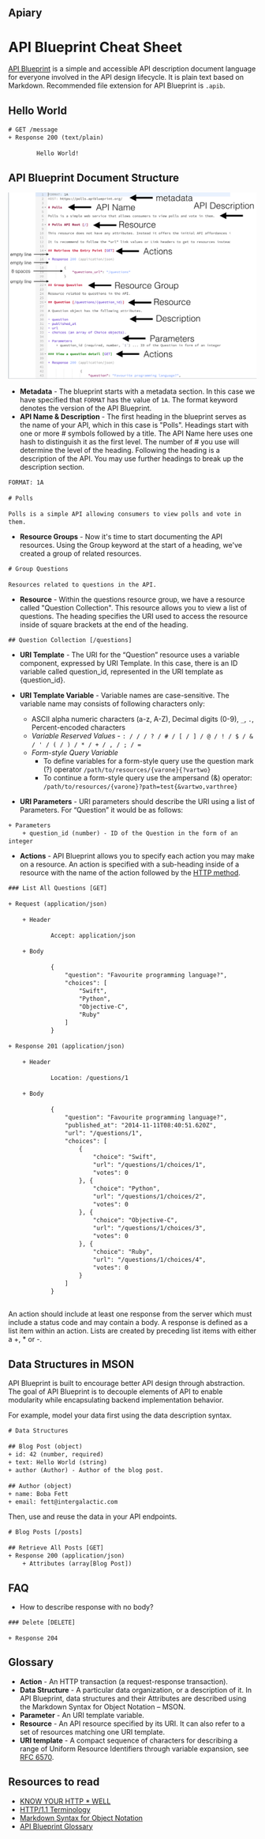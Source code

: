 ## Apiary

# API Blueprint Cheat Sheet

[API Blueprint](http://apiblueprint.org) is a simple and accessible API description document language for everyone
involved in the API design lifecycle. It is plain text based on Markdown. Recommended file extension for API Blueprint is `.apib`.

## Hello World

```
# GET /message
+ Response 200 (text/plain)

        Hello World!
```

## API Blueprint Document Structure

![](./api-blueprint-cheatsheet-image.png)

- __Metadata__ - The blueprint starts with a metadata section. In this case we have specified that `FORMAT` has the value of `1A`. The format keyword denotes the version of the API Blueprint.
- __API Name & Description__ - The first heading in the blueprint serves as the name of your API, which in this case is "Polls". Headings start with one or more # symbols followed by a title. The API Name here uses one hash to distinguish it as the first level. The number of # you use will determine the level of the heading. Following the heading is a description of the API. You may use further headings to break up the description section.

```
FORMAT: 1A

# Polls

Polls is a simple API allowing consumers to view polls and vote in them.
```

- __Resource Groups__ - Now it's time to start documenting the API resources. Using the Group keyword at the start of a heading, we've created a group of related resources.

```
# Group Questions

Resources related to questions in the API.
```

- __Resource__ - Within the questions resource group, we have a resource called "Question Collection". This resource allows you to view a list of questions. The heading specifies the URI used to access the resource inside of square brackets at the end of the heading.

```
## Question Collection [/questions]
```

- __URI Template__ - The URI for the “Question” resource uses a variable component, expressed by URI Template. In this case, there is an ID variable called question_id, represented in the URI template as {question_id}.

- __URI Template Variable__ - Variable names are case-sensitive. The variable name may consists of following characters only:

    - ASCII alpha numeric characters (a-z, A-Z), Decimal digits (0-9), `_`, `.`, Percent-encoded characters
    - _Variable Reserved Values_ - `: / / / ? / # / [ / ] / @ / ! / $ / & / ' / ( / ) / * / + / , / ; / =`
    - _Form-style Query Variable_
        - To define variables for a form-style query use the question mark (?) operator `/path/to/resources/{varone}{?vartwo}`
        - To continue a form-style query use the ampersand (&) operator: `/path/to/resources/{varone}?path=test{&vartwo,varthree}`

- __URI Parameters__ - URI parameters should describe the URI using a list of Parameters. For “Question” it would be as follows:

```
+ Parameters
    + question_id (number) - ID of the Question in the form of an integer
```


- __Actions__ - API Blueprint allows you to specify each action you may make on a resource. An action is specified with a sub-heading inside of a resource with the name of the action followed by the [HTTP method](https://github.com/for-GET/know-your-http-well/blob/master/methods.md).

```
### List All Questions [GET]

+ Request (application/json)

    + Header

            Accept: application/json

    + Body

            {
                "question": "Favourite programming language?",
                "choices": [
                    "Swift",
                    "Python",
                    "Objective-C",
                    "Ruby"
                ]
            }

+ Response 201 (application/json)

    + Header

            Location: /questions/1

    + Body

            {
                "question": "Favourite programming language?",
                "published_at": "2014-11-11T08:40:51.620Z",
                "url": "/questions/1",
                "choices": [
                    {
                        "choice": "Swift",
                        "url": "/questions/1/choices/1",
                        "votes": 0
                    }, {
                        "choice": "Python",
                        "url": "/questions/1/choices/2",
                        "votes": 0
                    }, {
                        "choice": "Objective-C",
                        "url": "/questions/1/choices/3",
                        "votes": 0
                    }, {
                        "choice": "Ruby",
                        "url": "/questions/1/choices/4",
                        "votes": 0
                    }
                ]
            }


```

An action should include at least one response from the server which must include a status code and may contain a body. A response is defined as a list item within an action. Lists are created by preceding list items with either a +, * or -.


## Data Structures in MSON

API Blueprint is built to encourage better API design through abstraction. The goal of API Blueprint is to decouple elements of API to enable modularity while encapsulating backend implementation behavior.

For example, model your data first using the data description syntax.

```
# Data Structures

## Blog Post (object)
+ id: 42 (number, required)
+ text: Hello World (string)
+ author (Author) - Author of the blog post.

## Author (object)
+ name: Boba Fett
+ email: fett@intergalactic.com
```

Then, use and reuse the data in your API endpoints.

```
# Blog Posts [/posts]

## Retrieve All Posts [GET]
+ Response 200 (application/json)
    + Attributes (array[Blog Post])
```

## FAQ

+ How to describe response with no body?

```
### Delete [DELETE]

+ Response 204
```


## Glossary

- __Action__ - An HTTP transaction (a request-response transaction).
- __Data Structure__ - A particular data organization, or a description of it. In API Blueprint, data structures and their Attributes are described using the Markdown Syntax for Object Notation – MSON.
- __Parameter__ - An URI template variable.
- __Resource__ - An API resource specified by its URI. It can also refer to a set of resources matching one URI template.
- __URI template__ - A compact sequence of characters for describing a range of Uniform Resource Identifiers through variable expansion, see [RFC 6570](http://tools.ietf.org/html/rfc6570).


## Resources to read

- [KNOW YOUR HTTP * WELL](https://github.com/for-GET/know-your-http-well)
- [HTTP/1.1 Terminology](http://www.w3.org/Protocols/rfc2616/rfc2616-sec1.html#sec1.3)
- [Markdown Syntax for Object Notation](https://github.com/apiaryio/mson)
- [API Blueprint Glossary](https://github.com/apiaryio/api-blueprint/blob/master/Glossary%20of%20Terms.md)
